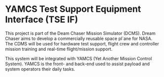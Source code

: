 # YAMCS Test Support Equipment Interface (TSE IF)

This project is part of the Deam Chaser Mission Simulator (DCMS). Dream Chaser aims to develop a commercially reusable space pl`ane for NASA.
The CDMS will be used for hardware test support, flight crew and controller mission training and real-time flight/mission support.

This system will be integrated with YAMCS (Yet Another Mission Control System). YAMCS is the front- and back-end used to assist payload and system operators their daily tasks.
